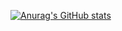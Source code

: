 [![Anurag's GitHub stats](https://github-readme-stats.vercel.app/api?username=YumaHisai)](https://github.com/anuraghazra/github-readme-stats)
